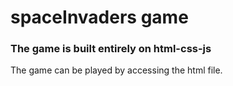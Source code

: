 # spaceInvaders game<br>

### The game is built entirely on html-css-js <br>

The game can be played by accessing the html file.<br>





